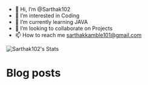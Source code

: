 - 👋 Hi, I’m @Sarthak102
- 👀 I’m interested in Coding
- 🌱 I’m currently learning JAVA
- 💞️ I’m looking to collaborate on Projects
- 📫 How to reach me sarthakkamble101@gmail.com

![Sarthak102's Stats](https://github-readme-stats.vercel.app/api?username=Sarthak102&theme=highcontrast&show_icons=true&hide_border=true&count_private=false)


# Blog posts

<!-- BLOG-POST-LIST:START -->
<!-- BLOG-POST-LIST:END -->
